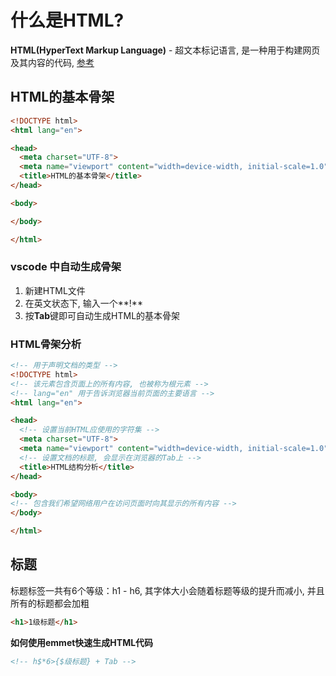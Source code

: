 # 什么是HTML?

**HTML(HyperText Markup Language)** - 超文本标记语言, 是一种用于构建网页及其内容的代码, [参考](./01-什么是HTML.html)

## HTML的基本骨架

```html
<!DOCTYPE html>
<html lang="en">

<head>
  <meta charset="UTF-8">
  <meta name="viewport" content="width=device-width, initial-scale=1.0">
  <title>HTML的基本骨架</title>
</head>

<body>

</body>

</html>
```

### vscode 中自动生成骨架

1. 新建HTML文件
2. 在英文状态下, 输入一个**!**
3. 按**Tab**键即可自动生成HTML的基本骨架

### HTML骨架分析

```html
<!-- 用于声明文档的类型 -->
<!DOCTYPE html>
<!-- 该元素包含页面上的所有内容, 也被称为根元素 -->
<!-- lang="en" 用于告诉浏览器当前页面的主要语言 -->
<html lang="en">

<head>
  <!-- 设置当前HTML应使用的字符集 -->
  <meta charset="UTF-8">
  <meta name="viewport" content="width=device-width, initial-scale=1.0">
  <!-- 设置文档的标题, 会显示在浏览器的Tab上 -->
  <title>HTML结构分析</title>
</head>

<body>
<!-- 包含我们希望网络用户在访问页面时向其显示的所有内容 -->
</body>

</html>
```

## 标题

标题标签一共有6个等级：h1 - h6, 其字体大小会随着标题等级的提升而减小, 并且所有的标题都会加粗

```html
<h1>1级标题</h1>
```

**如何使用emmet快速生成HTML代码**

```html
<!-- h$*6>{$级标题} + Tab -->
```